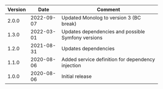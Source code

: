 | Version | Date       | Comment                                                              |
|---------|------------|----------------------------------------------------------------------|
|   2.0.0 | 2022-09-07 | Updated Monolog to version 3 (BC break)                              |
|   1.3.0 | 2022-03-01 | Updates dependencies and possible Symfony versions                   |
|   1.2.0 | 2021-08-31 | Updates dependencies                                                 |
|   1.1.0 | 2020-08-06 | Added service definition for dependency injection                    |
|   1.0.0 | 2020-08-06 | Initial release                                                      |
